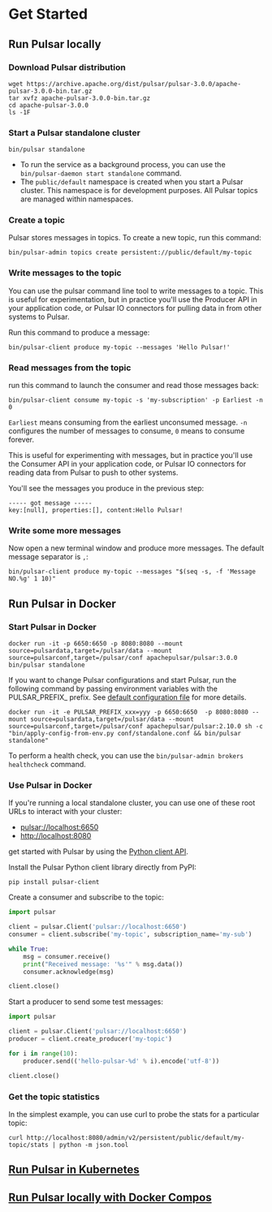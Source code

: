 # Get Started

## Run Pulsar locally

### Download Pulsar distribution

```shell
wget https://archive.apache.org/dist/pulsar/pulsar-3.0.0/apache-pulsar-3.0.0-bin.tar.gz
tar xvfz apache-pulsar-3.0.0-bin.tar.gz
cd apache-pulsar-3.0.0
ls -1F
```

### Start a Pulsar standalone cluster

```shell
bin/pulsar standalone
```

- To run the service as a background process, you can use the `bin/pulsar-daemon start standalone` command.
- The `public/default` namespace is created when you start a Pulsar cluster. This namespace is for development purposes. All Pulsar topics are managed within namespaces.

### Create a topic

Pulsar stores messages in topics. To create a new topic, run this command:

```shell
bin/pulsar-admin topics create persistent://public/default/my-topic
```

### Write messages to the topic

You can use the pulsar command line tool to write messages to a topic. This is useful for experimentation, but in practice you'll use the Producer API in your application code, or Pulsar IO connectors for pulling data in from other systems to Pulsar.

Run this command to produce a message:

```shell
bin/pulsar-client produce my-topic --messages 'Hello Pulsar!'
```

### Read messages from the topic

run this command to launch the consumer and read those messages back:

```shell
bin/pulsar-client consume my-topic -s 'my-subscription' -p Earliest -n 0
```

`Earliest` means consuming from the earliest unconsumed message. `-n` configures the number of messages to consume, `0` means to consume forever.

This is useful for experimenting with messages, but in practice you'll use the Consumer API in your application code, or Pulsar IO connectors for reading data from Pulsar to push to other systems.

You'll see the messages you produce in the previous step:

```text
----- got message -----
key:[null], properties:[], content:Hello Pulsar!
```

### Write some more messages

Now open a new terminal window and produce more messages. The default message separator is `,`:

```shell
bin/pulsar-client produce my-topic --messages "$(seq -s, -f 'Message NO.%g' 1 10)"
```

## Run Pulsar in Docker

### Start Pulsar in Docker

```shell
docker run -it -p 6650:6650 -p 8080:8080 --mount source=pulsardata,target=/pulsar/data --mount source=pulsarconf,target=/pulsar/conf apachepulsar/pulsar:3.0.0 bin/pulsar standalone
```

If you want to change Pulsar configurations and start Pulsar, run the following command by passing environment variables with the PULSAR_PREFIX_ prefix. See [default configuration file](https://github.com/apache/pulsar/blob/e6b12c64b043903eb5ff2dc5186fe8030f157cfc/conf/standalone.conf) for more details.

```shell
docker run -it -e PULSAR_PREFIX_xxx=yyy -p 6650:6650  -p 8080:8080 --mount source=pulsardata,target=/pulsar/data --mount source=pulsarconf,target=/pulsar/conf apachepulsar/pulsar:2.10.0 sh -c "bin/apply-config-from-env.py conf/standalone.conf && bin/pulsar standalone"
```

To perform a health check, you can use the `bin/pulsar-admin brokers healthcheck` command.

### Use Pulsar in Docker

If you're running a local standalone cluster, you can use one of these root URLs to interact with your cluster:

- <pulsar://localhost:6650>
- <http://localhost:8080>

get started with Pulsar by using the [Python client API](https://pulsar.apache.org/api/python/3.2.x/).

Install the Pulsar Python client library directly from PyPI:

```shell
pip install pulsar-client
```

Create a consumer and subscribe to the topic:

```python
import pulsar

client = pulsar.Client('pulsar://localhost:6650')
consumer = client.subscribe('my-topic', subscription_name='my-sub')

while True:
    msg = consumer.receive()
    print("Received message: '%s'" % msg.data())
    consumer.acknowledge(msg)

client.close()
```

Start a producer to send some test messages:

```python
import pulsar

client = pulsar.Client('pulsar://localhost:6650')
producer = client.create_producer('my-topic')

for i in range(10):
    producer.send(('hello-pulsar-%d' % i).encode('utf-8'))

client.close()
```

### Get the topic statistics

In the simplest example, you can use curl to probe the stats for a particular topic:

```shell
curl http://localhost:8080/admin/v2/persistent/public/default/my-topic/stats | python -m json.tool
```

## [Run Pulsar in Kubernetes](https://pulsar.apache.org/docs/3.0.x/getting-started-helm/)

## [Run Pulsar locally with Docker Compos](https://pulsar.apache.org/docs/3.0.x/getting-started-docker-compose/)
